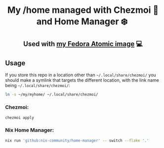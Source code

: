 <div align="center">

# My /home managed with Chezmoi :house_with_garden: and Home Manager :snowflake:&nbsp;
## Used with [my Fedora Atomic image](https://github.com/noahdotpy/myublue) 💻️

</div>

## Usage

If you store this repo in a location other than `~/.local/share/chezmoi/` you should make a symlink that targets the different location, with the link name being `~/.local/share/chezmoi/`:

```bash
ln -s ~/my/myhome/ ~/.local/share/chezmoi/
```

### Chezmoi:

```bash
chezmoi apply
```

### Nix Home Manager:

```bash
nix run 'github:nix-community/home-manager' -- switch --flake '.'
```
